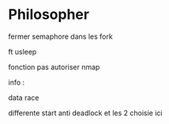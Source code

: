 # Philosopher

fermer semaphore dans les fork

ft usleep

fonction pas autoriser nmap




info :

data race

differente start anti deadlock et les 2 choisie ici
